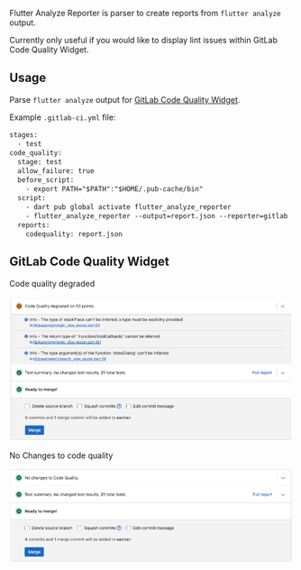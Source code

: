 Flutter Analyze Reporter is parser to create reports from `flutter analyze` output. 

Currently only useful if you would like to display lint issues within GitLab Code Quality Widget.

## Usage

Parse `flutter analyze` output for [GitLab Code Quality Widget](https://docs.gitlab.com/ee/ci/testing/code_quality.html).

Example `.gitlab-ci.yml` file:
```
stages:
  - test
code_quality:
  stage: test
  allow_failure: true
  before_script:
    - export PATH="$PATH":"$HOME/.pub-cache/bin"
  script:
    - dart pub global activate flutter_analyze_reporter
    - flutter_analyze_reporter --output=report.json --reporter=gitlab
  reports:
    codequality: report.json
```
## GitLab Code Quality Widget 

Code quality degraded

![GitLab Merge Request Code Quality Widget](https://github.com/andnexus/flutter_analyze_reporter/blob/main/assets/code_quality_degraded.png?raw=true "GitLab Merge Request Code Quality Widget")

No Changes to code quality

![GitLab Merge Request Code Quality Widget](https://github.com/andnexus/flutter_analyze_reporter/blob/main/assets/no_changes_to_code_quality.png?raw=true "GitLab Merge Request Code Quality Widget")
